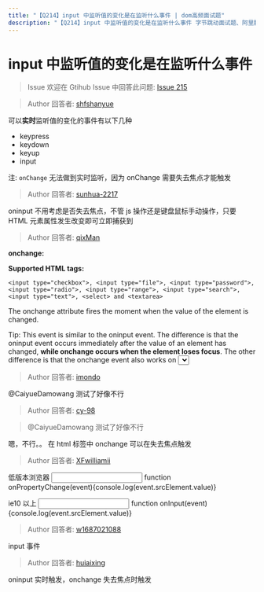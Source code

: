 ```yaml
---
title: "【Q214】input 中监听值的变化是在监听什么事件 | dom高频面试题"
description: "【Q214】input 中监听值的变化是在监听什么事件 字节跳动面试题、阿里腾讯面试题、美团小米面试题。"
---
```


# input 中监听值的变化是在监听什么事件

> Issue
> 欢迎在 Gtihub Issue 中回答此问题: [Issue 215](https://github.com/shfshanyue/Daily-Question/issues/215)

> Author
> 回答者: [shfshanyue](https://github.com/shfshanyue)

可以**实时**监听值的变化的事件有以下几种

- keypress
- keydown
- keyup
- input

注: `onChange` 无法做到实时监听，因为 onChange 需要失去焦点才能触发

> Author
> 回答者: [sunhua-2217](https://github.com/sunhua-2217)

oninput 不用考虑是否失去焦点，不管 js 操作还是键盘鼠标手动操作，只要 HTML 元素属性发生改变即可立即捕获到

> Author
> 回答者: [qixMan](https://github.com/qixMan)

**onchange:**

**Supported HTML tags:**

```
<input type="checkbox">, <input type="file">, <input type="password">, <input type="radio">, <input type="range">, <input type="search">, <input type="text">, <select> and <textarea>
```

The onchange attribute fires the moment when the value of the element is changed.

Tip: This event is similar to the oninput event. The difference is that the oninput event occurs immediately after the value of an element has changed, **while onchange occurs when the element loses focus**. The other difference is that the onchange event also works on <select> elements.

> Author
> 回答者: [imondo](https://github.com/imondo)

@CaiyueDamowang 测试了好像不行

> Author
> 回答者: [cy-98](https://github.com/cy-98)

> @CaiyueDamowang 测试了好像不行

嗯，不行。。
在 html 标签中 onchange 可以在失去焦点触发

> Author
> 回答者: [XFwilliamii](https://github.com/XFwilliamii)

低版本浏览器
<input onpropertychange="onPropertyChange(event)" />
function onPropertyChange(event){console.log(event.srcElement.value)}

ie10 以上
<input onInput="onInput(event)" />
function onInput(event){console.log(event.srcElement.value)}

> Author
> 回答者: [w1687021088](https://github.com/w1687021088)

input 事件

> Author
> 回答者: [huiaixing](https://github.com/huiaixing)

oninput 实时触发，onchange 失去焦点时触发
